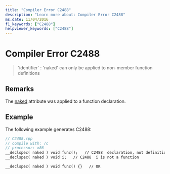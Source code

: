 ```yaml
---
title: "Compiler Error C2488"
description: "Learn more about: Compiler Error C2488"
ms.date: 11/04/2016
f1_keywords: ["C2488"]
helpviewer_keywords: ["C2488"]
---
```

# Compiler Error C2488

> 'identifier' : 'naked' can only be applied to non-member function definitions

## Remarks

The [naked](../../cpp/naked-cpp.md) attribute was applied to a function declaration.

## Example

The following example generates C2488:

```cpp
// C2488.cpp
// compile with: /c
// processor: x86
__declspec( naked ) void func();   // C2488  declaration, not definition
__declspec( naked ) void i;   // C2488  i is not a function

__declspec( naked ) void func() {}   // OK
```
